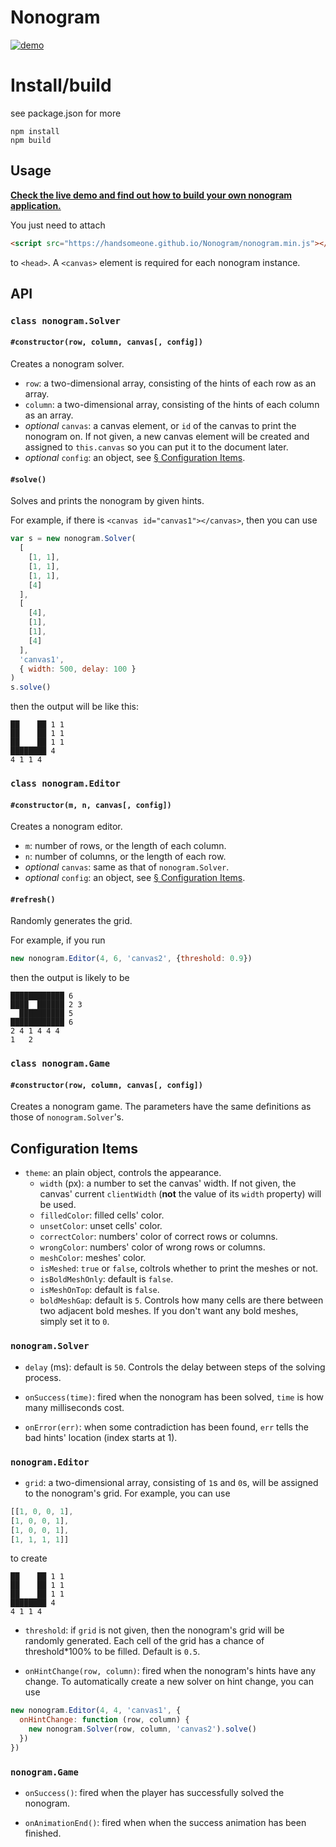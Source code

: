 # Nonogram

[![demo](http://i.imgur.com/XRs3jk7.gif)](https://handsomeone.github.io/Nonogram)


# Install/build

see package.json for more

```
npm install
npm build
```

## Usage

[**Check the live demo and find out how to build your own nonogram application.**](https://handsomeone.github.io/Nonogram)

You just need to attach

```html
<script src="https://handsomeone.github.io/Nonogram/nonogram.min.js"></script>
```

to `<head>`. A `<canvas>` element is required for each nonogram instance.

## API

### `class nonogram.Solver`

#### `#constructor(row, column, canvas[, config])`

Creates a nonogram solver.

- `row`: a two-dimensional array, consisting of the hints of each row as an array.
- `column`: a two-dimensional array, consisting of the hints of each column as an array.
- *optional* `canvas`: a canvas element, or `id` of the canvas to print the nonogram on. If not given, a new canvas element will be created and assigned to `this.canvas` so you can put it to the document later.
- *optional* `config`: an object, see [§ Configuration Items](#configuration-items).

#### `#solve()`

Solves and prints the nonogram by given hints.

For example, if there is `<canvas id="canvas1"></canvas>`, then you can use
```javascript
var s = new nonogram.Solver(
  [
    [1, 1],
    [1, 1],
    [1, 1],
    [4]
  ],
  [
    [4],
    [1],
    [1],
    [4]
  ],
  'canvas1',
  { width: 500, delay: 100 }
)
s.solve()
```
then the output will be like this:
```
██    ██ 1 1
██    ██ 1 1
██    ██ 1 1
████████ 4
4 1 1 4
```

### `class nonogram.Editor`

#### `#constructor(m, n, canvas[, config])`

Creates a nonogram editor.

- `m`: number of rows, or the length of each column.
- `n`: number of columns, or the length of each row.
- *optional* `canvas`: same as that of `nonogram.Solver`.
- *optional* `config`: an object, see [§ Configuration Items](#configuration-items).

#### `#refresh()`

Randomly generates the grid.

For example, if you run
```javascript
new nonogram.Editor(4, 6, 'canvas2', {threshold: 0.9})
```
then the output is likely to be
```
████████████ 6
████  ██████ 2 3
  ██████████ 5
████████████ 6
2 4 1 4 4 4
1   2
```

### `class nonogram.Game`

#### `#constructor(row, column, canvas[, config])`

Creates a nonogram game. The parameters have the same definitions as those of `nonogram.Solver`'s.

## Configuration Items

- `theme`: an plain object, controls the appearance.
  - `width` (px): a number to set the canvas' width. If not given, the canvas' current `clientWidth` (**not** the value of its `width` property) will be used.
  - `filledColor`: filled cells' color.
  - `unsetColor`: unset cells' color.
  - `correctColor`: numbers' color of correct rows or columns.
  - `wrongColor`: numbers' color of wrong rows or columns.
  - `meshColor`: meshes' color.
  - `isMeshed`: `true` or `false`, coltrols whether to print the meshes or not.
  - `isBoldMeshOnly`: default is `false`.
  - `isMeshOnTop`: default is `false`.
  - `boldMeshGap`: default is `5`. Controls how many cells are there between two adjacent bold meshes. If you don't want any bold meshes, simply set it to `0`.

### `nonogram.Solver`

- `delay` (ms): default is `50`. Controls the delay between steps of the solving process.

- `onSuccess(time)`: fired when the nonogram has been solved, `time` is how many milliseconds cost.

- `onError(err)`: when some contradiction has been found, `err` tells the bad hints' location (index starts at 1).

### `nonogram.Editor`

- `grid`: a two-dimensional array, consisting of `1`s and `0`s, will be assigned to the nonogram's grid. For example, you can use
```javascript
[[1, 0, 0, 1],
[1, 0, 0, 1],
[1, 0, 0, 1],
[1, 1, 1, 1]]
```
to create
```
██    ██ 1 1
██    ██ 1 1
██    ██ 1 1
████████ 4
4 1 1 4
```

- `threshold`: if `grid` is not given, then the nonogram's grid will be randomly generated. Each cell of the grid has a chance of threshold*100% to be filled. Default is `0.5`.

- `onHintChange(row, column)`: fired when the nonogram's hints have any change. To automatically create a new solver on hint change, you can use
```javascript
new nonogram.Editor(4, 4, 'canvas1', {
  onHintChange: function (row, column) {
    new nonogram.Solver(row, column, 'canvas2').solve()
  })
})
```

### `nonogram.Game`

- `onSuccess()`: fired when the player has successfully solved the nonogram.

- `onAnimationEnd()`: fired when when the success animation has been finished.
